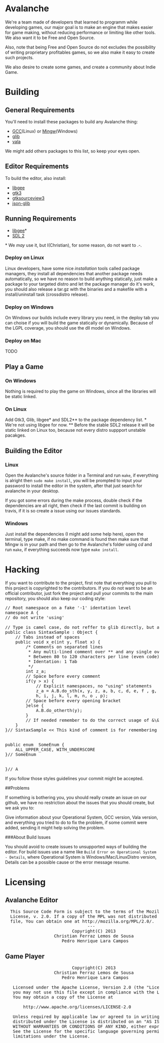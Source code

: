 # Avalanche
We're a team made of developers that learned to programm while developing games, our major goal is to make an engine that makes easier for game making, without reducing performance or limiting like other tools. We also want it to be Free and Open Source.

Also, note that being Free and Open Source do not excludes the possibility of writing proprietary profitables games, so we also make it easy to create such projects.

We also desire to create some games, and create a community about Indie Game.

# Building

## General Requirements

You'll need to install these packages to build any Avalanche thing:

* [GCC](http://gcc.gnu.org/)(Linux) or [Mingw](http://www.mingw.org/)(Windows)
* [glib](https://developer.gnome.org/glib/)
* [vala](https://live.gnome.org/Vala/)

We might add others packages to this list, so keep your eyes open.

## Editor Requirements

To build the editor, also install:

* [libgee](https://live.gnome.org/Libgee)
* [gtk3](http://www.gtk.org/)
* [gtksourceview3](http://projects.gnome.org/gtksourceview/)
* [json-glib](https://live.gnome.org/JsonGlib/)

## Running Requirements

* [libgee](https://live.gnome.org/Libgee)\*
* [SDL 2](http://www.libsdl.org/hg.php)

\* We *may* use it, but I(Christian), for some reason, do not want to .-.

### Deploy on Linux
Linux developers, have some nice *installation* tools called package managers, they install all dependencies that another package needs automatically, so we have no reason to build anything statically, just make a package to your targeted distro and let the package manager do it's work, you should also release a tar.gz with the binaries and a makefile with a install/uninstall task (crossdistro release). 

### Deploy on Windows
On Windows our builds include every library you need, in the deploy tab you can choise if you will build the game statically or dynamically. Because of the LGPL coverage, you should use the dll model on Windows.

### Deploy on Mac
TODO

## Play a Game

### On Windows
Nothing is required to play the game on Windows, since all the libraries will be static linked.

### On Linux
Add Gtk3, Glib, libgee\* and SDL2\*\* to the package dependency list. 
\* We're not using libgee for now. \*\* Before the stable SDL2 release it will be static linked on Linux too, because not every distro suppport unstable pacakges.

## Building the Editor

### Linux
Open the Avalanche's source folder in a Terminal and run `make`, if everything is alright then `sudo make install`, you will be prompted to input your password to install the editor in the system, after that just search for avalanche in your desktop.

If you got some errors during the make process, double check if the dependencies are all right, then check if the last commit is building on travis, if it is so create a issue using our issues standards.

### Windows
Just install the dependencies (I might add some help here), open the terminal, type make, if no make command is found then make sure that Mingw is in your path and then go to the Avalanche's folder using *cd* and run `make`, if everything succeeds now type `make install`.

# Hacking

If you want to contribute to the project, first note that everything you pull to this project is copyrighted to the contributors. If you do not want to be an official contributor, just fork the project and pull your commits to the main repository, you should also keep our coding style:

<pre>
// Root namespace on a fake '-1' identation level
namespace A {
// do not write 'using'

// Type is camel case, do not reffer to glib directly, but always reffer to others
public class SintaxSample : Object {
	// Tabs instead of spaces
	public void x_e(int y, float x) {
		/* Comments on separated lines
		 * Any multi-lined comment over ** and any single over //
		 * Between 80 to 120 characters per line (even code)
		 * Identation: 1 Tab
		 */
		int z_a;
		// Space before every comment
		if(y > x) {
			// Explicit namespaces, no "using" statements 
			z_a = A.B.do_sth(x, y, z, a, b, c, d, e, f , g,
			h, i, j, k, l, m, n, o , p);
		// Space before every opening bracket
		}else {
			A.B.do_otherth(y);
		}
		// If needed remember to do the correct usage of &\&&
	}
}// SintaxSample << This kind of comment is for remembering what is being closed


public enum  SomeEnum {
	ALL_UPPER_CASE, WITH_UNDERSCORE
}// SomeEnum


}// A
</pre>

If you follow those styles guidelines your commit might be accepted.


##Problems


If something is bothering you, you should really create an issue on our github, we have no restriction about the issues that you should create, but we ask you to:

Give information about your Operational System, GCC version, Vala version, and everything you tried to do to fix the problem, if some commit were added, sending it might help solving the problem.


###About Build Issues


You should avoid to create issues to unsupported ways of building the editor.
For build issues use a name like `Build Error on Operational System - Details`, where Operational System is Windows/Mac/LinuxDistro version, Details can be a possible cause or the error message resume.


# Licensing

## Avalanche Editor


<pre>
  This Source Code Form is subject to the terms of the Mozilla Public
  License, v. 2.0. If a copy of the MPL was not distributed with this
  file, You can obtain one at http://mozilla.org/MPL/2.0/.
                                ---
                          Copyright(C) 2013
                   Christian Ferraz Lemos de Sousa
                      Pedro Henrique Lara Campos
</pre>


## Game Player

<pre>
                          Copyright(C) 2013
                   Christian Ferraz Lemos de Sousa
                      Pedro Henrique Lara Campos

   Licensed under the Apache License, Version 2.0 (the "License");
   you may not use this file except in compliance with the License.
   You may obtain a copy of the License at

       http://www.apache.org/licenses/LICENSE-2.0

   Unless required by applicable law or agreed to in writing, software
   distributed under the License is distributed on an "AS IS" BASIS,
   WITHOUT WARRANTIES OR CONDITIONS OF ANY KIND, either express or implied.
   See the License for the specific language governing permissions and
   limitations under the License.
</pre>
